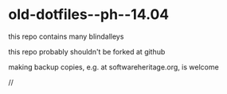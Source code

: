 # old-dotfiles--ph--14.04

this repo contains many blindalleys

this repo probably shouldn't be forked at  github

making  backup copies, e.g. at softwareheritage.org, is welcome 
 
//
 
